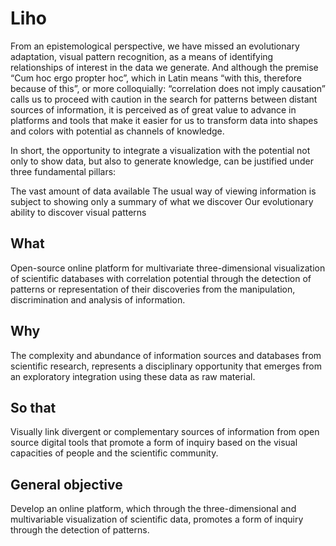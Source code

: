 # Liho

From an epistemological perspective, we have missed an evolutionary adaptation, visual pattern recognition, as a means of identifying relationships of interest in the data we generate. And although the premise “Cum hoc ergo propter hoc”, which in Latin means “with this, therefore because of this”, or more colloquially: “correlation does not imply causation” calls us to proceed with caution in the search for patterns between distant sources of information, it is perceived as of great value to advance in platforms and tools that make it easier for us to transform data into shapes and colors with potential as channels of knowledge.

In short, the opportunity to integrate a visualization with the potential not only to show data, but also to generate knowledge, can be justified under three fundamental pillars:

The vast amount of data available The usual way of viewing information is subject to showing only a summary of what we discover Our evolutionary ability to discover visual patterns

## What
Open-source online platform for multivariate three-dimensional visualization of scientific databases with correlation potential through the detection of patterns or representation of their discoveries from the manipulation, discrimination and analysis of information.

## Why
The complexity and abundance of information sources and databases from scientific research, represents a disciplinary opportunity that emerges from an exploratory integration using these data as raw material.

## So that
Visually link divergent or complementary sources of information from open source digital tools that promote a form of inquiry based on the visual capacities of people and the scientific community.

## General objective
Develop an online platform, which through the three-dimensional and multivariable visualization of scientific data, promotes a form of inquiry through the detection of patterns.


